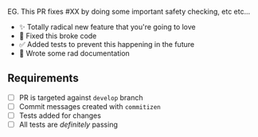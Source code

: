 <!--
  👋 Hello friend, thank you for contributing to Componentry, you are AWESOME 😍
  Please use this helpful template for filing Pull Requests. (the CONTRIBUTING
  guide contains motivation on these detials).
-->

<!-- PR Summary -->

EG. This PR fixes #XX by doing some important safety checking, etc etc...

* ✨ Totally radical new feature that you're going to love
* 🐛 Fixed this broke code
* ✅ Added tests to prevent this happening in the future
* 📝 Wrote some rad documentation

## Requirements

* [ ] PR is targeted against `develop` branch
* [ ] Commit messages created with `commitizen` <!-- hint: npm run commit -->
* [ ] Tests added for changes
* [ ] All tests are _definitely_ passing <!-- hint: npm test -->
